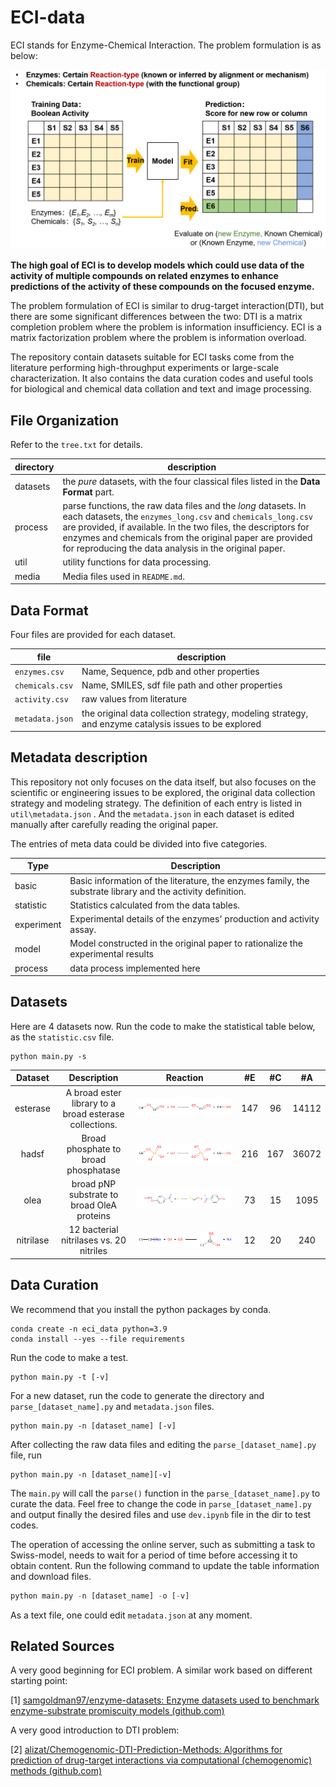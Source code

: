 # ECI-data
ECI stands for Enzyme-Chemical Interaction. The problem formulation is as below:

![problem_formulation](media/problem_formulation.png)

**The high goal of ECI is to develop models which could use data of the activity of multiple compounds on related enzymes to enhance predictions of the activity of these compounds on the focused enzyme.** 

The problem formulation of ECI is similar to drug-target interaction(DTI), but there are some significant differences between the two:  DTI is a matrix completion problem where the problem is information insufficiency. ECI is a matrix factorization problem where the problem is information overload.

The repository contain datasets suitable for ECI tasks come from the literature performing high-throughput experiments or large-scale characterization. It also contains the data curation codes and useful tools for biological and chemical data collation and text and image processing.



## File Organization

Refer to the `tree.txt` for details.

| directory | description                                                  |
| --------- | ------------------------------------------------------------ |
| datasets  | the *pure* datasets, with the four classical files listed in the **Data Format** part. |
| process   | parse functions, the raw data files and the *long* datasets. In each datasets, the `enzymes_long.csv` and `chemicals_long.csv` are provided, if available. In the two files, the descriptors for enzymes and chemicals from the original paper are provided for reproducing the data analysis in the original paper. |
| util      | utility functions for data processing.                       |
| media     | Media files used in `README.md`.                             |



## Data Format

Four files are provided for each dataset.

| file            | description                                                  |
| --------------- | ------------------------------------------------------------ |
| `enzymes.csv`   | Name, Sequence, pdb and other properties                     |
| `chemicals.csv` | Name, SMILES, sdf file path and other properties             |
| `activity.csv`  | raw values from literature                                   |
| `metadata.json` | the original data collection strategy, modeling strategy, and enzyme catalysis issues to be explored |



## Metadata description

This repository not only focuses on the data itself, but also focuses on the scientific or engineering issues to be explored, the original data collection strategy and modeling strategy. The definition of each entry is listed in `util\metadata.json` . And the `metadata.json` in each dataset is edited manually after carefully reading the original paper.

The entries of meta data could be divided into five categories.

| Type       | Description                                                  |
| ---------- | ------------------------------------------------------------ |
| basic      | Basic information of the literature, the enzymes family, the substrate library and the activity definition. |
| statistic  | Statistics calculated from the data tables.                  |
| experiment | Experimental details of the enzymes' production and activity assay. |
| model      | Model constructed in the original paper to rationalize the experimental results |
| process    | data process implemented here                                |



## Datasets

Here are 4 datasets now. Run the code to make the statistical table below, as the `statistic.csv` file.

```
python main.py -s
```

|  Dataset  |                       Description                       |                   Reaction                   |  #E  |  #C  |  #A   |
| :-------: | :-----------------------------------------------------: | :------------------------------------------: | :--: | :--: | :---: |
| esterase  | A broad ester library to a broad esterase  collections. |  ![esterase](./media/reaction/esterase.png)  | 147  |  96  | 14112 |
|   hadsf   |          Broad phosphate to broad phosphatase           |     ![hadsf](./media/reaction/hadsf.png)     | 216  | 167  | 36072 |
|   olea    |       broad pNP substrate to broad OleA proteins        |      ![olea](./media/reaction/olea.png)      |  73  |  15  | 1095  |
| nitrilase |         12 bacterial nitrilases vs. 20 nitriles         | ![nitrilase](./media/reaction/nitrilase.png) |  12  |  20  |  240  |



## Data Curation

We recommend that you install the python packages by conda.

```
conda create -n eci_data python=3.9
conda install --yes --file requirements
```

Run the code to make a test.

```
python main.py -t [-v]
```

For a new dataset, run the code to generate the directory and  `parse_[dataset_name].py`  and `metadata.json` files.

```shell
python main.py -n [dataset_name] [-v]
```

 After collecting the raw data files and editing the `parse_[dataset_name].py` file, run

```
python main.py -n [dataset_name][-v]
```

The `main.py` will call the `parse()` function in the `parse_[dataset_name].py` to curate the data. Feel free to change the code in `parse_[dataset_name].py` and output finally the desired files and use `dev.ipynb` file in the dir to test codes.

The operation of accessing the online server, such as submitting a task to Swiss-model, needs to wait for a period of time before accessing it to obtain content. Run the following command to update the table information and download files.

```python
python main.py -n [dataset_name] -o [-v]
```

As a text file, one could edit `metadata.json` at any moment.



## Related Sources

A very good beginning for ECI problem. A similar work based on different starting point:

[1] [samgoldman97/enzyme-datasets: Enzyme datasets used to benchmark enzyme-substrate promiscuity models (github.com)](https://github.com/samgoldman97/enzyme-datasets)

A very good introduction to DTI problem:

[2] [alizat/Chemogenomic-DTI-Prediction-Methods: Algorithms for prediction of drug-target interactions via computational (chemogenomic) methods (github.com)](https://github.com/alizat/Chemogenomic-DTI-Prediction-Methods)

